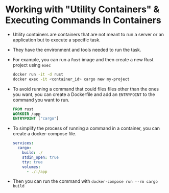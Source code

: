 # Working with "Utility Containers" & Executing Commands In Containers

- Utility containers are containers that are not meant to run a server or an application but to execute a specific task.
- They have the environment and tools needed to run the task.
- For example, you can run a `Rust` image and then create a new Rust project using `exec`
  ```bash
  docker run -it -d rust
  docker exec -it <container_id> cargo new my-project
  ```
- To avoid running a command that could files files other than the ones you want, you can create a Dockerfile and add an `ENTRYPOINT` to the command you want to run.

  ```Dockerfile
  FROM rust
  WORKDIR /app
  ENTRYPOINT ["cargo"]
  ```

- To simplify the process of running a command in a container, you can create a docker-compose file.
  ```yaml
  services:
    cargo:
      build: ./
      stdin_open: true
      tty: true
      volumes:
        - ./:/app
  ```
- Then you can run the command with `docker-compose run --rm cargo build`
